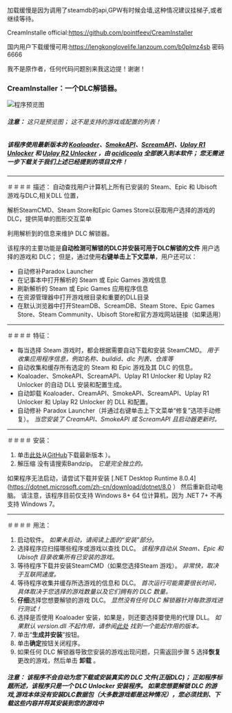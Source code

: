 加载缓慢是因为调用了steamdb的api,GPW有时候会墙,这种情况建议挂梯子,或者继续等待。

CreamInstalle official:https://github.com/pointfeev/CreamInstaller

国内用户下载缓慢可用:https://lengkonglovelife.lanzoum.com/b0plmz4sb 密码6666

我不是原作者，任何代码问题别来我这边提！谢谢！

### CreamInstaller：一个DLC解锁器。
![程序预览图](https://img2.imgtp.com/2024/04/28/yGVho5it.png)

###### **注意：** 这只是预览图； 这不是支持的游戏或配置的列表！

##### 该程序使用最新版本的 [Koaloader](https://github.com/acidicoala/Koaloader)、[SmokeAPI](https://github.com/acidicoala/SmokeAPI)、[ScreamAPI]( https://github.com/acidicoala/ScreamAPI)、[Uplay R1 Unlocker](https://github.com/acidicoala/UplayR1Unlocker) 和 [Uplay R2 Unlocker](https://github.com/acidicoala/UplayR2Unlocker) ，由 [acidicoala](https://github.com/acidicoala) 全部嵌入到本软件； 您无需进一步下载关于我们上述已经提到的项目文件！
---
＃＃＃＃ 描述：
自动查找用户计算机上所有已安装的 Steam、Epic 和 Ubisoft 游戏与DLC,相关DLL 位置，

解析SteamCMD、Steam Store和Epic Games Store以获取用户选择的游戏的DLC，提供简单的图形交互菜单

利用解析到的信息来维护 DLC 解锁器。

该程序的主要功能是**自动检测可解锁的DLC并安装可用于DLC解锁的文件**
用户选择的游戏和 DLC； 但是，通过使用**右键单击上下文菜单**，用户还可以：
* 自动修补Paradox Launcher
* 在记事本中打开解析的 Steam 或 Epic Games 游戏信息
* 刷新解析的 Steam 或 Epic Games 应用程序信息
* 在资源管理器中打开游戏根目录和重要的DLL目录
* 在默认浏览器中打开SteamDB、ScreamDB、Steam Store、Epic Games Store、Steam Community、Ubisoft Store和官方游戏网站链接（如果适用）

---
＃＃＃＃ 特征：
* 每当选择 Steam 游戏时，都会根据需要自动下载和安装 SteamCMD。 *用于收集应用程序信息，例如名称、buildid、dlc 列表、仓库等*
* 自动收集和缓存所有选定的 Steam 和 Epic 游戏及其 DLC 的信息。
* Koaloader、SmokeAPI、ScreamAPI、Uplay R1 Unlocker 和 Uplay R2 Unlocker 的自动 DLL 安装和配置生成。
* 自动卸载 Koaloader、CreamAPI、SmokeAPI、ScreamAPI、Uplay R1 Unlocker 和 Uplay R2 Unlocker 的 DLL 和配置。
* 自动修补 Paradox Launcher（并通过右键单击上下文菜单“修复”选项手动修复）。 *当您安装了 CreamAPI、SmokeAPI 或 ScreamAPI 且启动器更新时。*

---
＃＃＃＃ 安装：
1. 单击[此处](https://github.com/lengkonglovelife/CreamInstaller-CHS/releases/tag/release)从[GitHub](https://github.com/lengkonglovelife/CreamInstaller-CHS)下载最新版本 ）。
2. 解压缩 没有请搜索Bandzip。 *它是完全独立的。*

如果程序无法启动，请尝试下载并安装 [.NET Desktop Runtime 8.0.4](https://dotnet.microsoft.com/zh-cn/download/dotnet/8.0 ）
然后重新启动电脑。 请注意，该程序目前仅支持 Windows 8+ 64 位计算机，因为 .NET 7+ 不再支持 Windows 7。

---
＃＃＃＃ 用法：
1. 启动软件。 *如果未启动，请阅读上面的“安装”部分。*
2. 选择程序应扫描哪些程序或游戏以查找 DLC。 *该程序自动从 Steam、Epic 和 Ubisoft 目录收集所有已安装的游戏。*
3. 等待程序下载并安装SteamCMD（如果您选择Steam 游戏）。 *非常快，取决于互联网速度。*
4. 等待程序收集并缓存所选游戏的信息和 DLC。 *首次运行可能需要很长时间，具体取决于您选择的游戏数量以及它们拥有的 DLC 数量。*
5. **仔细**选择您想要解锁的游戏 DLC。 *显然没有任何 DLC 解锁器针对每款游戏进行测试！*
6. 选择是否使用 Koaloader 安装，如果是，则还要选择要使用的代理 DLL。 *如果默认 version.dll 不起作用，请参阅[此处](https://cs.rin.ru/forum/viewtopic.php?p=2552172#p2552172) 找到一个能起作用的版本。*
7. 单击“**生成并安装**”按钮。
8. 单击**确定**按钮关闭程序。
9. 如果任何 DLC 解锁器导致您安装的游戏出现问题，只需返回步骤 5 选择**恢复**更改的游戏，然后单击 **卸载** 。

##### **注意：** 该程序不会自动为您下载或安装真实的 DLC 文件(正版DLC)； 正如程序标题所述，该程序只是一个 *DLC Unlocker* 安装程序。 如果您想要解锁 DLC 的游戏,游戏本体没有安装DLC数据包（大多数游戏都是这种情况），您必须找到、下载这些内容并将其安装到您的游戏中
